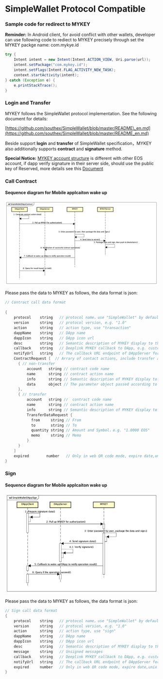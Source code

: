 # SimpleWallet Protocol Compatible

### Sample code for redirect to MYKEY

**Reminder:** In Android client, for avoid conflict with other wallets, developer can use following code to rediect to MYKEY precisely through set the MYKEY packge name: com.mykye.id

```java
try {
    Intent intent = new Intent(Intent.ACTION_VIEW, Uri.parse(url));
    intent.setPackage("com.mykey.id");
    intent.setFlags(Intent.FLAG_ACTIVITY_NEW_TASK);
    context.startActivity(intent);
} catch (Exception e) {
    e.printStackTrace();
}
```

### Login and Transfer

MYKEY follows the SimpleWallet protocol implementation. See the following document for details:

[https://github.com/southex/SimpleWallet/blob/master/README\_en.md](https://github.com/southex/SimpleWallet/blob/master/README_en.md)

Beside support **login** and **transfer** of SimpleWallet specification，MYKEY also additionally supports **contract** and **signature** method.

**Special Notice:** [MYKEY account structure]() is different with other EOS account, if dapp verify signature in their server side, should use the public key of Reserved, more details see this [Document]()

### Call Contract

#### Sequence diagram for Mobile applcaiton wake up

![](../.gitbook/assets/image%20%2811%29.png)

Please pass the data to MYKEY as follows, the data format is json:

```java
// Contract call data format

{
    protocol    string   // protocol name，use "SimpleWallet" by default
    version     string   // protocol version, e.g. "1.0"
    action      string   // action type, use "transaction"
    dappName    string   // DApp name
    dappIcon    string   // DApp icon url
    desc        string   // Semantic description of MYKEY display to the user contract call
    callback    string   // Deeplink MYKEY callback to DApp, e.g. custom://custom.com/contract
    notifyUrl   string   // The callback URL endpoint of DAppServer for receive success notification from MYKEY
    ContractRequest [  // Arrary of contact actions, include transfer and non-transfer actions
      { // non-transfer
          account   string // contract code name
          name      string // contract action name
          info      string // Semantic description of MYKEY display to the user about this action
          data      object // The parameter object passed according to the contract abi definition e.g. {key1: value1, key2: value2 }
      },
      { // transfer
          account   string //  contract code name
          name      string // contract action name
          info      string // Semantic description of MYKEY display to the user about this action
          TransferDataRequest {
            from     string // From
            to       string // To
            quantity string // Amount and Symbol，e.g. "1.0000 EOS"
            memo     string // Memo
          }
      }
    ]
    expired        number   // Only in web QR code mode, expire date,unix timestamp
}
```

### Sign

#### Sequence diagram for Mobile applcaiton wake up

![](../.gitbook/assets/image%20%2813%29.png)

Please pass the data to MYKEY as follows, the data format is json:

```java
// Sign call data format
{
    protocol    string   // protocol name，use "SimpleWallet" by default
    version     string   // protocol version, e.g. "1.0"
    action      string   // action type, use "sign"
    dappName    string   // DApp name
    dappIcon    string   // DApp icon url
    desc        string   // Semantic description of MYKEY display to the user contract call
    message     string   // Unsigned messages
    callback    string   // Deeplink MYKEY callback to DApp, e.g. custom://custom.com/contract
    notifyUrl   string   // The callback URL endpoint of DAppServer for receive success notification from MYKEY
    expired     number   // Only in web QR code mode, expire date,unix timestamp
}
```



